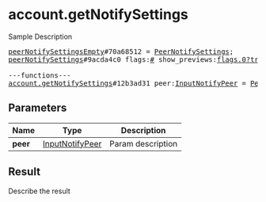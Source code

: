 # account.getNotifySettings

Sample Description

<pre>
<a href="../constructor/peerNotifySettingsEmpty">peerNotifySettingsEmpty</a>#70a68512 = <a href="../type/PeerNotifySettings.md">PeerNotifySettings</a>;
<a href="../constructor/peerNotifySettings">peerNotifySettings</a>#9acda4c0 flags:<a href="../type/#.md">#</a> show_previews:<a href="../type/flags.0?true.md">flags.0?true</a> silent:<a href="../type/flags.1?true.md">flags.1?true</a> mute_until:<a href="../type/int.md">int</a> sound:<a href="../type/string.md">string</a> = <a href="../type/PeerNotifySettings.md">PeerNotifySettings</a>;

---functions---
<a href="../method/account.getNotifySettings.md">account.getNotifySettings</a>#12b3ad31 peer:<a href="../type/InputNotifyPeer.md">InputNotifyPeer</a> = <a href="../type/PeerNotifySettings.md">PeerNotifySettings</a>;
</pre>

## Parameters

| Name | Type | Description |
|------|:----:|-------------|
| **peer** | [InputNotifyPeer](../type/InputNotifyPeer.md) | Param description |

## Result

Describe the result

